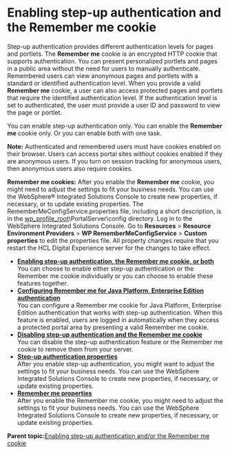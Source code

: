 # Enabling step-up authentication and the Remember me cookie 

Step-up authentication provides different authentication levels for pages and portlets. The **Remember me** cookie is an encrypted HTTP cookie that supports authentication. You can present personalized portlets and pages in a public area without the need for users to manually authenticate. Remembered users can view anonymous pages and portlets with a standard or identified authentication level. When you provide a valid **Remember me** cookie, a user can also access protected pages and portlets that require the identified authentication level. If the authentication level is set to authenticated, the user must provide a user ID and password to view the page or portlet.

You can enable step-up authentication only. You can enable the **Remember me** cookie only. Or you can enable both with one task.

**Note:** Authenticated and remembered users must have cookies enabled on their browser. Users can access portal sites without cookies enabled if they are anonymous users. If you turn on session tracking for anonymous users, then anonymous users also require cookies.

**Remember me cookies:** After you enable the **Remember me** cookie, you might need to adjust the settings to fit your business needs. You can use the WebSphere® Integrated Solutions Console to create new properties, if necessary, or to update existing properties. The RememberMeConfigService.properties file, including a short description, is in the [wp\_profile\_root](../reference/wpsdirstr.md#wp_profile_root)\\PortalServer\\config directory. Log in to the WebSphere Integrated Solutions Console. Go to **Resources** \> **Resource Environment Providers** \> **WP RememberMeConfigService** \> **Custom properties** to edit the properties file. All property changes require that you restart the HCL Digital Experience server for the changes to take effect.

-   **[Enabling step-up authentication, the Remember me cookie, or both ](../security/step_auth_task.md)**  
You can choose to enable either step-up authentication or the Remember me cookie individually or you can choose to enable these features together.
-   **[Configuring Remember me for Java Platform, Enterprise Edition authentication ](../security/configure_remme_j2eeauth.md)**  
You can configure a Remember me cookie for Java Platform, Enterprise Edition authentication that works with step-up authentication. When this feature is enabled, users are logged in automatically when they access a protected portal area by presenting a valid Remember me cookie.
-   **[Disabling step-up authentication and the Remember me cookie ](../security/step_auth_disable.md)**  
You can disable the step-up authentication feature or the Remember me cookie to remove them from your server.
-   **[Step-up authentication properties ](../security/stepup_auth_prop.md)**  
After you enable step-up authentication, you might want to adjust the settings to fit your business needs. You can use the WebSphere Integrated Solutions Console to create new properties, if necessary, or update existing properties.
-   **[Remember me properties ](../security/remme_prop.md)**  
After you enable the Remember me cookie, you might need to adjust the settings to fit your business needs. You can use the WebSphere Integrated Solutions Console to create new properties, if necessary, or update existing properties.

**Parent topic:**[Enabling step-up authentication and/or the Remember me cookie](../security/cfg_sec_intro.md)

